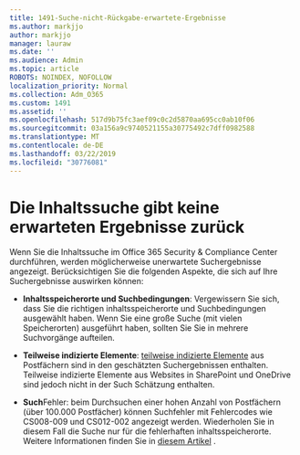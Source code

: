 ```yaml
---
title: 1491-Suche-nicht-Rückgabe-erwartete-Ergebnisse
ms.author: markjjo
author: markjjo
manager: lauraw
ms.date: ''
ms.audience: Admin
ms.topic: article
ROBOTS: NOINDEX, NOFOLLOW
localization_priority: Normal
ms.collection: Adm_O365
ms.custom: 1491
ms.assetid: ''
ms.openlocfilehash: 517d9b75fc3aef09c0c2d5870aa695cc0ab10f06
ms.sourcegitcommit: 03a156a9c9740521155a30775492c7dff0982588
ms.translationtype: MT
ms.contentlocale: de-DE
ms.lasthandoff: 03/22/2019
ms.locfileid: "30776081"
---
```

# <a name="content-search-not-returning-expected-results"></a>Die Inhaltssuche gibt keine erwarteten Ergebnisse zurück

Wenn Sie die Inhaltssuche im Office 365 Security & Compliance Center durchführen, werden möglicherweise unerwartete Suchergebnisse angezeigt. Berücksichtigen Sie die folgenden Aspekte, die sich auf Ihre Suchergebnisse auswirken können:

- **Inhaltsspeicherorte und Suchbedingungen**: Vergewissern Sie sich, dass Sie die richtigen inhaltsspeicherorte und Suchbedingungen ausgewählt haben. Wenn Sie eine große Suche (mit vielen Speicherorten) ausgeführt haben, sollten Sie Sie in mehrere Suchvorgänge aufteilen.

- **Teilweise indizierte Elemente**: [teilweise indizierte Elemente](https://docs.microsoft.com/office365/securitycompliance/partially-indexed-items-in-content-search) aus Postfächern sind in den geschätzten Suchergebnissen enthalten. Teilweise indizierte Elemente aus Websites in SharePoint und OneDrive sind jedoch nicht in der Such Schätzung enthalten.

- **Such**Fehler: beim Durchsuchen einer hohen Anzahl von Postfächern (über 100.000 Postfächer) können Suchfehler mit Fehlercodes wie CS008-009 und CS012-002 angezeigt werden. Wiederholen Sie in diesem Fall die Suche nur für die fehlerhaften inhaltsspeicherorte. Weitere Informationen finden Sie in [diesem Artikel](https://docs.microsoft.com/office365/securitycompliance/retry-failed-content-search) .

